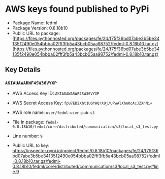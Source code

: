 # AWS keys found published to PyPi

* Package Name: fedml
* Package Version: 0.8.18b10
* Public URL to package: [https://files.pythonhosted.org/packages/fe/24/f75f36bd07abe3b5be34135f2490e054bbba02fff3fb5a43bcb05aa98752/fedml-0.8.18b10.tar.gz](https://files.pythonhosted.org/packages/fe/24/f75f36bd07abe3b5be34135f2490e054bbba02fff3fb5a43bcb05aa98752/fedml-0.8.18b10.tar.gz)

## Key Details

### `AKIAUAWARWF4SW36VYXP`

* AWS Access Key ID: `AKIAUAWARWF4SW36VYXP`
* AWS Secret Access Key: `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` 
* AWS role name: `user/fedml-user-pub-s3`
* File in package: `fedml-0.8.18b10/fedml/core/distributed/communication/s3/local_s3_test.py`
* Line number: `9`

* Public URL to key: https://inspector.pypi.io/project/fedml/0.8.18b10/packages/fe/24/f75f36bd07abe3b5be34135f2490e054bbba02fff3fb5a43bcb05aa98752/fedml-0.8.18b10.tar.gz/fedml-0.8.18b10/fedml/core/distributed/communication/s3/local_s3_test.py#line.9


